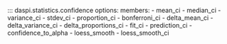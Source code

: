 ::: daspi.statistics.confidence
    options:
        members:
            - mean_ci
            - median_ci
            - variance_ci
            - stdev_ci
            - proportion_ci
            - bonferroni_ci
            - delta_mean_ci
            - delta_variance_ci
            - delta_proportions_ci
            - fit_ci
            - prediction_ci
            - confidence_to_alpha
            - loess_smooth
            - loess_smooth_ci
